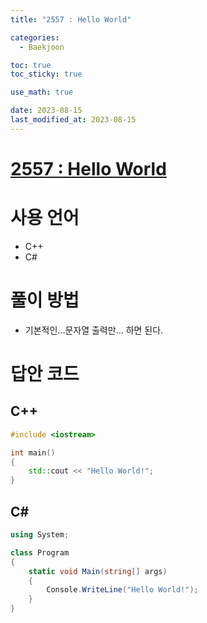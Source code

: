 ```yaml
---
title: "2557 : Hello World" 

categories:
  - Baekjoon

toc: true
toc_sticky: true

use_math: true

date: 2023-08-15
last_modified_at: 2023-08-15
---
```


# [2557 : Hello World](https://www.acmicpc.net/problem/2557)

# 사용 언어
- C++
- C#

# 풀이 방법
- 기본적인...문자열 출력만... 하면 된다.

# 답안 코드

## C++

```cpp
#include <iostream>

int main()
{
    std::cout << "Hello World!";
}
```

## C#

```cs
using System;

class Program
{
    static void Main(string[] args)
    {
        Console.WriteLine("Hello World!");
    }
}
```